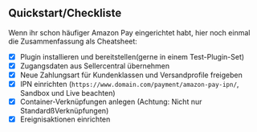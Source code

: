 ## Quickstart/Checkliste

Wenn ihr schon häufiger Amazon Pay eingerichtet habt, hier noch einmal die Zusammenfassung als Cheatsheet:

* [x] Plugin installieren und bereitstellen(gerne in einem Test-Plugin-Set)
* [x] Zugangsdaten aus Sellercentral übernehmen
* [x] Neue Zahlungsart für Kundenklassen und Versandprofile freigeben
* [x] IPN einrichten (`https://www.domain.com/payment/amazon-pay-ipn/`, Sandbox und Live beachten)
* [x] Container-Verknüpfungen anlegen (Achtung: Nicht nur StandardßVerknüpfungen)
* [x] Ereignisaktionen einrichten